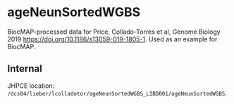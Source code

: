 # ageNeunSortedWGBS

BiocMAP-processed data for Price, Collado-Torres et al, Genome Biology 2019 https://doi.org/10.1186/s13059-019-1805-1. Used as an example for BiocMAP.

## Internal

JHPCE location: `/dcs04/lieber/lcolladotor/ageNeunSortedWGBS_LIBD001/ageNeunSortedWGBS`.
